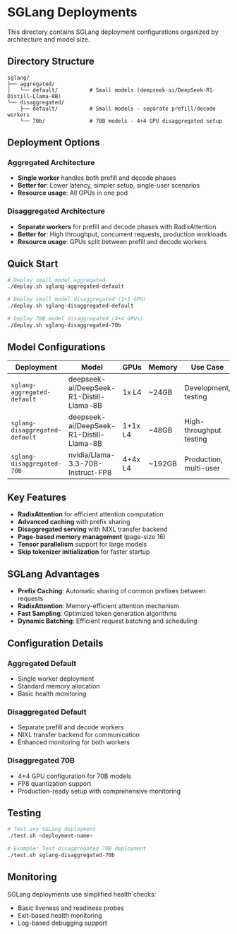 # SGLang Deployments

This directory contains SGLang deployment configurations organized by architecture and model size.

## Directory Structure

```
sglang/
├── aggregated/
│   └── default/          # Small models (deepseek-ai/DeepSeek-R1-Distill-Llama-8B)
└── disaggregated/
    ├── default/          # Small models - separate prefill/decode workers
    └── 70b/              # 70B models - 4+4 GPU disaggregated setup
```

## Deployment Options

### Aggregated Architecture
- **Single worker** handles both prefill and decode phases
- **Better for**: Lower latency, simpler setup, single-user scenarios
- **Resource usage**: All GPUs in one pod

### Disaggregated Architecture
- **Separate workers** for prefill and decode phases with RadixAttention
- **Better for**: High throughput, concurrent requests, production workloads
- **Resource usage**: GPUs split between prefill and decode workers

## Quick Start

```bash
# Deploy small model aggregated
./deploy.sh sglang-aggregated-default

# Deploy small model disaggregated (1+1 GPU)
./deploy.sh sglang-disaggregated-default

# Deploy 70B model disaggregated (4+4 GPUs)
./deploy.sh sglang-disaggregated-70b
```

## Model Configurations

| Deployment | Model | GPUs | Memory | Use Case |
|------------|-------|------|--------|----------|
| `sglang-aggregated-default` | deepseek-ai/DeepSeek-R1-Distill-Llama-8B | 1x L4 | ~24GB | Development, testing |
| `sglang-disaggregated-default` | deepseek-ai/DeepSeek-R1-Distill-Llama-8B | 1+1x L4 | ~48GB | High-throughput testing |
| `sglang-disaggregated-70b` | nvidia/Llama-3.3-70B-Instruct-FP8 | 4+4x L4 | ~192GB | Production, multi-user |

## Key Features

- **RadixAttention** for efficient attention computation
- **Advanced caching** with prefix sharing
- **Disaggregated serving** with NIXL transfer backend
- **Page-based memory management** (page-size 16)
- **Tensor parallelism** support for large models
- **Skip tokenizer initialization** for faster startup

## SGLang Advantages

- **Prefix Caching**: Automatic sharing of common prefixes between requests
- **RadixAttention**: Memory-efficient attention mechanism
- **Fast Sampling**: Optimized token generation algorithms
- **Dynamic Batching**: Efficient request batching and scheduling

## Configuration Details

### Aggregated Default
- Single worker deployment
- Standard memory allocation
- Basic health monitoring

### Disaggregated Default
- Separate prefill and decode workers
- NIXL transfer backend for communication
- Enhanced monitoring for both workers

### Disaggregated 70B
- 4+4 GPU configuration for 70B models
- FP8 quantization support
- Production-ready setup with comprehensive monitoring

## Testing

```bash
# Test any SGLang deployment
./test.sh <deployment-name>

# Example: Test disaggregated 70B deployment
./test.sh sglang-disaggregated-70b
```

## Monitoring

SGLang deployments use simplified health checks:
- Basic liveness and readiness probes
- Exit-based health monitoring
- Log-based debugging support
